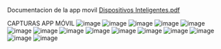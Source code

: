 Documentacion de la app movil
[Dispositivos Inteligentes.pdf](https://github.com/user-attachments/files/19535719/Dispositivos.Inteligentes.pdf)

CAPTURAS APP MÓVIL
![image](https://github.com/REYBENAVIDES/DispositivosInteligentes/assets/137514816/9674590a-c265-4d51-9f44-2ff479711e64)
![image](https://github.com/REYBENAVIDES/DispositivosInteligentes/assets/137514816/422fe0cd-685a-4e2a-b02d-360b05035a50)
![image](https://github.com/REYBENAVIDES/DispositivosInteligentes/assets/137514816/d13b2442-83b4-458f-a1df-38269c681212)
![image](https://github.com/REYBENAVIDES/DispositivosInteligentes/assets/137514816/ccaf293e-39fb-49d3-b7fd-1678850e3514)
![image](https://github.com/REYBENAVIDES/DispositivosInteligentes/assets/137514816/84a5a47c-d363-453d-8a86-01e9d45c5e01)
![image](https://github.com/REYBENAVIDES/DispositivosInteligentes/assets/137514816/480b3b87-5db1-46f3-aa24-63225ef392fb)
![image](https://github.com/REYBENAVIDES/DispositivosInteligentes/assets/137514816/10428e92-ec18-4de5-b504-fdd396af90cd)
![image](https://github.com/REYBENAVIDES/DispositivosInteligentes/assets/137514816/409d8da6-d31e-43e0-ae70-8e2f428b48e1)
![image](https://github.com/REYBENAVIDES/DispositivosInteligentes/assets/137514816/f2ea8202-c675-470a-8e41-e07e4f0ea881)
![image](https://github.com/REYBENAVIDES/DispositivosInteligentes/assets/137514816/5a33bb75-3854-4c9d-8bd3-8aa29d885a13)
![image](https://github.com/REYBENAVIDES/DispositivosInteligentes/assets/137514816/1de5d700-4de0-4ed7-834e-f6e4add80d79)
![image](https://github.com/REYBENAVIDES/DispositivosInteligentes/assets/137514816/fbebf923-6e46-4f8d-bf0f-30f345833d4c)
![image](https://github.com/REYBENAVIDES/DispositivosInteligentes/assets/137514816/2cb8e6e6-4411-41d2-92bb-6bafac418221)
![image](https://github.com/REYBENAVIDES/DispositivosInteligentes/assets/137514816/915c92ad-fe5f-4a0a-8971-e68fbc9132c1)
![image](https://github.com/REYBENAVIDES/DispositivosInteligentes/assets/137514816/5f514544-deae-4bc1-aff1-e45646acf2a7)














